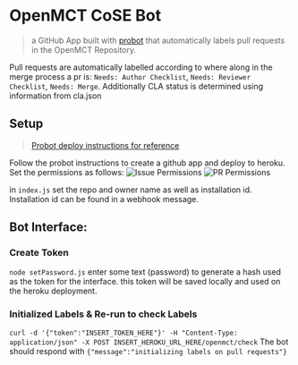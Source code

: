 # OpenMCT CoSE Bot

> a GitHub App built with [probot](https://github.com/probot/probot) that automatically labels  pull requests in the OpenMCT Repository.

Pull requests are automatically labelled according to where along in the merge process a pr is: `Needs: Author Checklist`, `Needs: Reviewer Checklist`, `Needs: Merge`.
Additionally CLA status is determined using information from cla.json

## Setup
>[Probot deploy instructions for reference](https://github.com/probot/probot/blob/master/docs/deployment.md)

Follow the probot instructions to create a github app and deploy to heroku.
Set the permissions as follows:
![Issue Permissions](http://i.imgur.com/3Txz2sd.png)
![PR Permissions](http://i.imgur.com/07BTdVv.png)


in `index.js` set the repo and owner name as well as installation id.
Installation id can be found in a webhook message.
## Bot Interface:
### Create Token
`node setPassword.js`
enter some text (password) to generate a hash used as the token for the interface.
this token will be saved locally and used on the heroku deployment.

### Initialized Labels & Re-run to check Labels
`curl -d '{"token":"INSERT_TOKEN_HERE"}' -H "Content-Type: application/json" -X POST INSERT_HEROKU_URL_HERE/openmct/check`
The bot should respond with `{"message":"initializing labels on pull requests"}`

